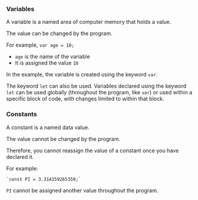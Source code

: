 ### Variables 

A variable is a named area of computer memory that holds a value. 

The value can be changed by the program.

For example, `var age = 10;` 
+ `age` is the name of the variable 
+ It is assigned the value `10`

In the example, the variable is created using the keyword `var`.

The keyword `let` can also be used. Variables declared using the keyword `let` can be used globally (throughout the program, like `var`) or used within a specific block of code, with changes limited to within that block.

### Constants

A constant is a named data value. 

The value cannot be changed by the program.

Therefore, you cannot reassign the value of a constant once you have declared it.

For example:

    `const PI = 3.314159265359;`

`PI` cannot be assigned another value throughout the program.
